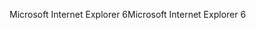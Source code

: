 <span data-ttu-id="882cb-101">Microsoft Internet Explorer 6</span><span class="sxs-lookup"><span data-stu-id="882cb-101">Microsoft Internet Explorer 6</span></span>